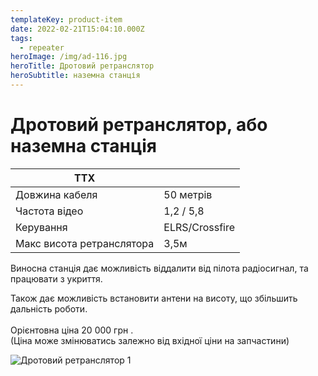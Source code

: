 ```yaml
---
templateKey: product-item
date: 2022-02-21T15:04:10.000Z
tags:
  - repeater
heroImage: /img/ad-116.jpg
heroTitle: Дротовий ретранслятор
heroSubtitle: наземна станція
---
```

# Дротовий ретранслятор, або наземна станція

| ТТХ                       |                |
| ------------------------- | -------------- |
| Довжина кабеля            | 50 метрів      |
| Частота відео             | 1,2 / 5,8      |
| Керування                 | ELRS/Crossfire |
| Макс висота ретранслятора | 3,5м           |

Виносна станція дає можливість віддалити від пілота радіосигнал, та працювати з укриття.

Також дає можливість встановити антени на висоту, що збільшить дальність роботи.\
\
Орієнтовна ціна 20 000 грн .\
(Ціна може змінюватись залежно від вхідної ціни на запчастини)

![Дротовий ретранслятор 1](/img/ad-002.jpg)